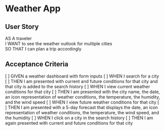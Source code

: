 # Weather App

## User Story
AS A traveler  
I WANT to see the weather outlook for multiple cities  
SO THAT I can plan a trip accordingly

## Acceptance Criteria
[ ] GIVEN a weather dashboard with form inputs
[ ] WHEN I search for a city
[ ] THEN I am presented with current and future conditions for that city and that city is added to the search history
[ ] WHEN I view current weather conditions for that city
[ ] THEN I am presented with the city name, the date, an icon representation of weather conditions, the temperature, the humidity, and the wind speed
[ ] WHEN I view future weather conditions for that city
[ ] THEN I am presented with a 5-day forecast that displays the date, an icon representation of weather conditions, the temperature, the wind speed, and the humidity
[ ] WHEN I click on a city in the search history
[ ] THEN I am again presented with current and future conditions for that city